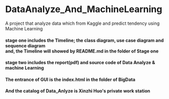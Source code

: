 # DataAnalyze_And_MachineLearning
A project that analyze data which from Kaggle and predict tendency using Machine Learning

#### stage one includes the Timeline; the class diagram, use case diagram and sequence diagram<br>and, the Timeline will showed by README.md in the folder of Stage one
#### stage two includes the report(pdf) and source code of Data Analyze & machine Learning
#### The entrance of GUI is the index.html in the folder of BigData
#### And the catalog of Data_Anlyze is Xinzhi Huo's private work station
